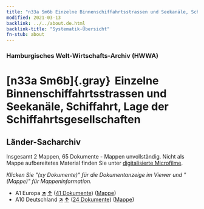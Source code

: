 ```yaml
---
title: "n33a Sm6b Einzelne Binnenschiffahrtsstrassen und Seekanäle, Schiffahrt, Lage der Schiffahrtsgesellschaften"
modified: 2021-03-13
backlink: ../../about.de.html
backlink-title: "Systematik-Übersicht"
fn-stub: about
---
```


### Hamburgisches Welt-Wirtschafts-Archiv (HWWA)

# [n33a Sm6b]{.gray}&#8201; Einzelne Binnenschiffahrtsstrassen und Seekanäle, Schiffahrt, Lage der Schiffahrtsgesellschaften&#160; 







## Länder-Sacharchiv




Insgesamt 2 Mappen, 65 Dokumente - Mappen unvollständig.
Nicht als Mappe aufbereitetes Material finden Sie unter [digitalisierte Microfilme](/film/h1_sh.de.html).

_Klicken Sie "(xy Dokumente)" für die Dokumentanzeige im Viewer und "(Mappe)" für Mappeninformation._



- A1 Europa [**&nearr;**](../../../geo/i/140892/about.de.html "Europa (alle Mappen)") [**&uarr;**](../../../geo/about.de.html#A1 "Ländersystematik") (<a href="https://pm20.zbw.eu/iiifview/folder/sh/140892,145658" title="über: Europa : Einzelne Binnenschiffahrtsstrassen und Seekanäle, Schiffahrt, Lage der Schiffahrtsgesellschaften" target="_blank">41 Dokumente</a>) ([Mappe](../../../../folder/sh/1408xx/140892/1456xx/145658/about.de.html))
- A10 Deutschland [**&nearr;**](../../../geo/i/126128/about.de.html "Deutschland (alle Mappen)") [**&uarr;**](../../../geo/about.de.html#A10 "Ländersystematik") (<a href="https://pm20.zbw.eu/iiifview/folder/sh/126128,145658" title="über: Deutschland : Einzelne Binnenschiffahrtsstrassen und Seekanäle, Schiffahrt, Lage der Schiffahrtsgesellschaften" target="_blank">24 Dokumente</a>) ([Mappe](../../../../folder/sh/1261xx/126128/1456xx/145658/about.de.html))








